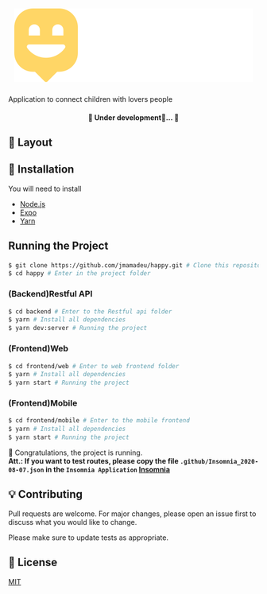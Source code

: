<h1 align="center">
  <img  src="./.github/logo.svg"/>
</h1>

Application to connect children with lovers people

<h4 align="center"> 
	🚧  Under development🚀...  🚧
</h4>

## :card_index: Layout

## :construction_worker: Installation

You will need to install

- [Node.js](https://nodejs.org)
- [Expo](https://yarnpkg.com/)
- [Yarn](https://yarnpkg.com/)

## Running the Project

```bash
$ git clone https://github.com/jmamadeu/happy.git # Clone this repository to your machine
$ cd happy # Enter in the project folder
```

### (Backend)Restful API

```bash
$ cd backend # Enter to the Restful api folder
$ yarn # Install all dependencies
$ yarn dev:server # Running the project
```

### (Frontend)Web

```bash
$ cd frontend/web # Enter to web frontend folder
$ yarn # Install all dependencies
$ yarn start # Running the project
```

### (Frontend)Mobile

```bash
$ cd frontend/mobile # Enter to the mobile frontend
$ yarn # Install all dependencies
$ yarn start # Running the project
```

:tada: Congratulations, the project is running. <br />
<strong> Att.: If you want to test routes, please copy the file `.github/Insomnia_2020-08-07.json` in the `Insomnia Application` [Insomnia](https://insomnia.rest/) </strong>

## :bulb: Contributing

Pull requests are welcome. For major changes, please open an issue first to discuss what you would like to change.

Please make sure to update tests as appropriate.

## :bookmark: License

[MIT](https://choosealicense.com/licenses/mit/)

